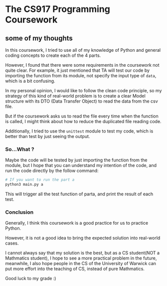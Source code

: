 # The CS917 Programming Coursework

## some of my thoughts

In this coursework, I tried to use all of my knowledge of Python and general coding concepts
to create each of the 4 parts.

However, I found that there were some requirements in the coursework not quite clear.
For example, it just mentioned that TA will test our code by importing the function from its module,
not specify the input type of `data`, which is a bit confusing.

In my personal opinion, I would like to follow the clean code principle,
so my strategy of this kind of real-world problem is to create a clear Model structure with its DTO (Data Transfer
Object)
to read the data from the csv file.

But if the coursework asks us to read the file every time when the function is called,
I might think about how to reduce the duplicated file reading code.

Additionally, I tried to use the `unittest` module to test my code,
which is better than test by just seeing the output.

### So...What ?

Maybe the code will be tested by just importing the function from the module,
but I hope that you can understand my intention of the code, and run the code directly
by the follow command:

```bash
# If you want to run the part a
python3 main.py a
```

This will trigger all the test function of parta, and print the result of each test.

### Conclusion

Generally, I think this coursework is a good practice for us to practice Python.

However, it is not a good idea to bring the expected solution into real-world cases.

I cannot always say that my solution is the best, but as a CS student(NOT a Mathmatics student),
I hope to see a more practical problem in the future,
meanwhile, I also hope people in the CS of the University of Warwick can put more effort into the teaching of CS,
instead of pure Mathmatics.

Good luck to my grade :)
